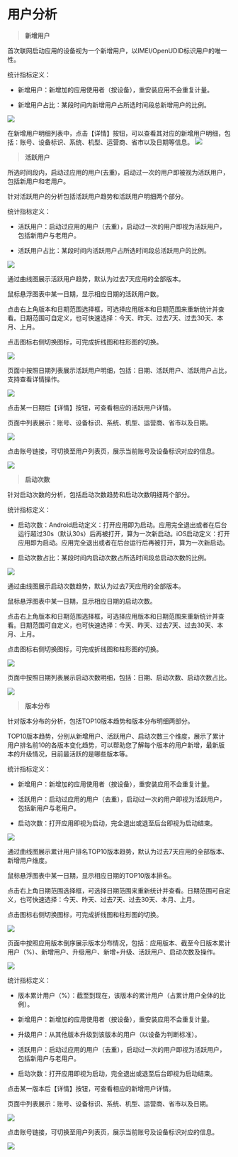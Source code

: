# 用户分析

> **新增用户**

首次联网启动应用的设备视为一个新增用户，以IMEI/OpenUDID标识用户的唯一性。

统计指标定义：

* 新增用户：新增加的应用使用者（按设备），重安装应用不会重复计量。

* 新增用户占比：某段时间内新增用户占所选时间段总新增用户的比例。

![](/assets/new_user.png)

在新增用户明细列表中，点击【详情】按钮，可以查看其对应的新增用户明细，包括：账号、设备标识、系统、机型、运营商、省市以及日期等信息。
![](/assets/用户分析4.png)



> **活跃用户**

所选时间段内，启动过应用的用户(去重)，启动过一次的用户即被视为活跃用户，包括新用户和老用户。

针对活跃用户的分析包括活跃用户趋势和活跃用户明细两个部分。

统计指标定义：

* 活跃用户：启动过应用的用户（去重），启动过一次的用户即视为活跃用户，包括新用户与老用户。

* 活跃用户占比：某段时间内活跃用户占所选时间段总活跃用户的比例。

![](/assets/用户分析7.png)

通过曲线图展示活跃用户趋势，默认为过去7天应用的全部版本。

鼠标悬浮图表中某一日期，显示相应日期的活跃用户数。

点击右上角版本和日期范围选择框，可选择应用版本和日期范围来重新统计并查看。日期范围可自定义，也可快速选择：今天、昨天、过去7天、过去30天、本月、上月。

点击图标右侧切换图标，可完成折线图和柱形图的切换。

![](/assets/用户分析8.png)

页面中按照日期列表展示活跃用户明细，包括：日期、活跃用户、活跃用户占比，支持查看详情操作。

![](/assets/用户分析9.png)

点击某一日期后【详情】按钮，可查看相应的活跃用户详情。

页面中列表展示：账号、设备标识、系统、机型、运营商、省市以及日期。

![](/assets/用户分析10.png)

点击账号链接，可切换至用户列表页，展示当前账号及设备标识对应的信息。

![](/assets/用户分析11.png)


> **启动次数**

针对启动次数的分析，包括启动次数趋势和启动次数明细两个部分。

统计指标定义：

* 启动次数：Android启动定义：打开应用即为启动。应用完全退出或者在后台运行超过30s（默认30s）后再被打开，算为一次新启动。iOS启动定义：打开应用即为启动。应用完全退出或者在后台运行后再被打开，算为一次新启动。

* 启动次数占比：某段时间内启动次数占所选时间段总启动次数的比例。

![](/assets/用户分析12.png)

通过曲线图展示启动次数趋势，默认为过去7天应用的全部版本。

鼠标悬浮图表中某一日期，显示相应日期的启动次数。

点击右上角版本和日期范围选择框，可选择应用版本和日期范围来重新统计并查看。日期范围可自定义，也可快速选择：今天、昨天、过去7天、过去30天、本月、上月。

点击图标右侧切换图标，可完成折线图和柱形图的切换。

![](/assets/用户分析13.png)

页面中按照日期列表展示启动次数明细，包括：日期、启动次数、启动次数占比。

![](/assets/用户分析14.png)

> **版本分布**

针对版本分布的分析，包括TOP10版本趋势和版本分布明细两部分。

TOP10版本趋势，分别从新增用户、活跃用户、启动次数三个维度，展示了累计用户排名前10的各版本变化趋势，可以帮助您了解每个版本的用户新增，最新版本的升级情况，目前最活跃的是哪些版本等。

统计指标定义：

* 新增用户：新增加的应用使用者（按设备），重安装应用不会重复计量。

* 活跃用户：启动过应用的用户（去重），启动过一次的用户即视为活跃用户，包括新用户与老用户。

* 启动次数：打开应用即视为启动，完全退出或退至后台即视为启动结束。

![](/assets/用户分析15.png)

通过曲线图展示累计用户排名TOP10版本趋势，默认为过去7天应用的全部版本、新增用户维度。

鼠标悬浮图表中某一日期，显示相应日期的TOP10版本排名。

点击右上角日期范围选择框，可选择日期范围来重新统计并查看。日期范围可自定义，也可快速选择：今天、昨天、过去7天、过去30天、本月、上月。

点击图标右侧切换图标，可完成折线图和柱形图的切换。

![](/assets/用户分析16.png)

页面中按照应用版本倒序展示版本分布情况，包括：应用版本、截至今日版本累计用户（%）、新增用户、升级用户、新增+升级、活跃用户、启动次数及操作。

![](/assets/用户分析17.png)

统计指标定义：

* 版本累计用户（%）：截至到现在，该版本的累计用户（占累计用户全体的比例）。

* 新增用户：新增加的应用使用者（按设备），重安装应用不会重复计量。

* 升级用户：从其他版本升级到该版本的用户（以设备为判断标准）。

* 活跃用户：启动过应用的用户（去重），启动过一次的用户即视为活跃用户，包括新用户与老用户。

* 启动次数：打开应用即视为启动，完全退出或退至后台即视为启动结束。

点击某一版本后【详情】按钮，可查看相应的新增用户详情。

页面中列表展示：账号、设备标识、系统、机型、运营商、省市以及日期。

![](/assets/用户分析18.png)

点击账号链接，可切换至用户列表页，展示当前账号及设备标识对应的信息。

![](/assets/用户分析19.png)






















